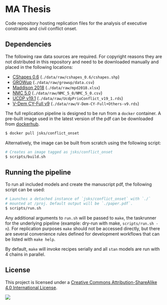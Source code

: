 # MA Thesis

Code repository hosting replication files for the analysis of
executive constraints and civil conflict onset.

## Dependencies

The following raw data sources are required. For copyright reasons
they are not distributed in this repository and need to be downloaded
manually and placed in the following locations:

- [CShapes 0.6]() (`./data/raw/cshapes_0.6/cshapes.shp`)
- [GROWup]() (`./data/raw/growup/data.csv`)
- [Maddison 2018]() (`./data/raw/mpd2018.xlsx`)
- [NMC 5.0]() (`./data/raw/NMC_5_0/NMC_5_0.csv`)
- [UCDP v19.1]() (`./data/raw/UcdpPrioConflict_v19_1.rds`)
- [V-Dem CY-Full v9]() (`./data/raw/V-Dem-CY-Full+Others-v9.rds`)

The full replication pipeline is designed to be run from a `docker`
container. A pre-built image used in the latest version of the pdf can
be downloaded from [dockerhub](https://dockerhub.com/jsks/conflict_onset).

```sh
$ docker pull jsks/conflict_onset
```

Alternatively, the image can be built from scratch using the following
script:

```sh
# Creates an image tagged as jsks/conflict_onset
$ scripts/build.sh
```

## Running the pipeline

To run all included models and create the manuscript pdf, the
following script can be used:

```sh
# Launches a detached instance of `jsks/conflict_onset` with `./`
# mounted at /proj. Default output will be `./paper.pdf`.
$ scripts/run.sh
```

Any additional arguments to `run.sh` will be passed to `make`, the
taskrunner for the underlying pipeline (example: dry-run with make,
`scripts/run.sh -n`). For replication purposes `make` should not be
accessed directly, but there are several convenience rules defined for
development workflows that can be listed with `make help`.

By default, `make` will invoke recipes serially and all `stan` models
are run with 4 chains in parallel.

## License

This project is licensed under a [Creative Commons Attribution-ShareAlike 4.0 International License](http://creativecommons.org/licenses/by-sa/4.0/).

![](https://i.creativecommons.org/l/by-sa/4.0/88x31.png)

